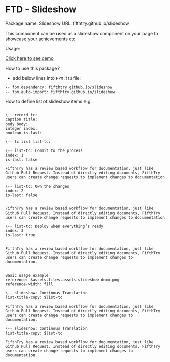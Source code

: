 # FTD - Slideshow

Package name: Slideshow
URL: fifthtry.github.io/slideshow

This component can be used as a slideshow component on your page to showcase your achievements etc.

Usage:

[Click here to see demo](https://fifthtry.github.io/slideshow/)

How to use this package?
- add below lines into `FPM.ftd` file:

```ftd
-- fpm.dependency: fifthtry.github.io/slideshow
-- fpm.auto-import: fifthtry.github.io/slideshow
```


How to define list of slideshow items e.g.

```ftd

\-- record tc:
caption title:
body body:
integer index:
boolean is-last:

\-- tc list list-tc:

\-- list-tc: Commit to the process
index: 1
is-last: false

FifthTry has a review based workflow for documentation, just like Github Pull Request. Instead of directly editing documents, FifthTry users can create change requests to implement changes to documentation

\-- list-tc: Own the changes
index: 2
is-last: false


FifthTry has a review based workflow for documentation, just like Github Pull Request. Instead of directly editing documents, FifthTry users can create change requests to implement changes to documentation

\-- list-tc: Deploy when everything’s ready
index: 3
is-last: true


FifthTry has a review based workflow for documentation, just like Github Pull Request. Instead of directly editing documents, FifthTry users can create change requests to implement changes to documentation.


Basic usage example
reference: $assets.files.assets.slideshow-demo.png
reference-width: fill

\-- slideshow: Continous Translation
list-title-copy: $list-tc

FifthTry has a review based workflow for documentation, just like Github Pull Request. Instead of directly editing documents, FifthTry users can create change requests to implement changes to documentation.

\-- slideshow: Continous Translation
list-title-copy: $list-tc

FifthTry has a review based workflow for documentation, just like Github Pull Request. Instead of directly editing documents, FifthTry users can create change requests to implement changes to documentation.
```

